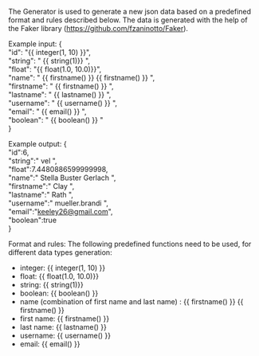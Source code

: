 
The Generator is used to generate a new json data based on a predefined format and rules described below. The data is generated with the 
help of the Faker library (https://github.com/fzaninotto/Faker).

Example input:
{<br />
  "id": "{{ integer(1, 10) }}", <br />
  "string": " {{ string(<length>1)}} ", <br />
  "float": "{{ float(1.0, 10.0)}}",<br />
  "name": " {{ firstname() }} {{ firstname() }} ",<br />
  "firstname": " {{ firstname() }} ",<br />
  "lastname": " {{ lastname() }} ",<br />
  "username": " {{ username() }} ",<br />
  "email": " {{ email() }} ",<br />
  "boolean": " {{ boolean() }} "<br />
}

Example output:
 {<br />
   "id":6,<br />
   "string":" vel ",<br />
   "float":7.4480886599999998,<br />
   "name":" Stella Buster Gerlach ",<br />
   "firstname":" Clay ",<br />
   "lastname":" Rath ",<br />
   "username":" mueller.brandi ",<br />
   "email":"keeley26@gmail.com",<br />
   "boolean":true<br />
}

Format and rules:
The following predefined functions need to be used, for different data types generation:

- integer: {{ integer(1, 10) }}
- float: {{ float(1.0, 10.0)}}
- string: {{ string(<length>1)}}
- boolean: {{ boolean() }}
- name (combination of first name and last name) : {{ firstname() }} {{ firstname() }} 
- first name: {{ firstname() }}
- last name: {{ lastname() }}
- username: {{ username() }}
- email: {{ email() }}
 
